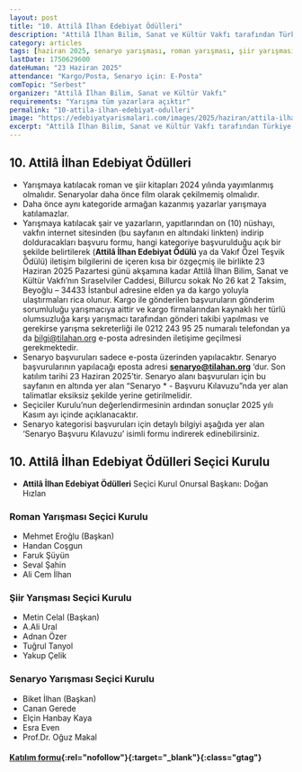 ```yaml
---
layout: post
title: "10. Attilâ İlhan Edebiyat Ödülleri"
description: "Attilâ İlhan Bilim, Sanat ve Kültür Vakfı tarafından Türkiye İş Bankası Kültür Yayınları desteğiyle Attilâ İlhan Edebiyat Ödülleri’nin bu yıl onuncusu düzenleniyor"
category: articles
tags: [haziran 2025, senaryo yarışması, roman yarışması, şiir yarışması, kitap dosyası, genel]
lastDate: 1750629600
dateHuman: "23 Haziran 2025"
attendance: "Kargo/Posta, Senaryo için: E-Posta"
comTopic: "Serbest"
organizer: "Attilâ İlhan Bilim, Sanat ve Kültür Vakfı"
requirements: "Yarışma tüm yazarlara açıktır"
permalink: "10-attila-ilhan-edebiyat-odulleri"
image: "https://edebiyatyarismalari.com/images/2025/haziran/attila-ilhan-edebiyat-odulleri.png"
excerpt: "Attilâ İlhan Bilim, Sanat ve Kültür Vakfı tarafından Türkiye İş Bankası Kültür Yayınları desteğiyle Attilâ İlhan Edebiyat Ödülleri’nin bu yıl onuncusu düzenleniyor"
---
```


## 10. Attilâ İlhan Edebiyat Ödülleri

- Yarışmaya katılacak roman ve şiir kitapları 2024 yılında yayımlanmış olmalıdır. Senaryolar daha önce film olarak çekilmemiş olmalıdır.
- Daha önce aynı kategoride armağan kazanmış yazarlar yarışmaya katılamazlar.
- Yarışmaya katılacak şair ve yazarların, yapıtlarından on (10) nüshayı, vakfın internet sitesinden (bu sayfanın en altındaki linkten) indirip dolduracakları başvuru formu, hangi kategoriye başvurulduğu açık bir şekilde belirtilerek (**Attilâ İlhan Edebiyat Ödülü** ya da Vakıf Özel Teşvik Ödülü) iletişim bilgilerini de içeren kısa bir özgeçmiş ile birlikte 23 Haziran 2025 Pazartesi günü akşamına kadar Attilâ İlhan Bilim, Sanat ve Kültür Vakfı’nın Sıraselviler Caddesi, Billurcu sokak No 26 kat 2 Taksim, Beyoğlu – 34433 İstanbul adresine elden ya da kargo yoluyla ulaştırmaları rica olunur. Kargo ile gönderilen başvuruların gönderim sorumluluğu yarışmacıya aittir ve kargo firmalarından kaynaklı her türlü olumsuzluğa karşı yarışmacı tarafından gönderi takibi yapılması ve gerekirse yarışma sekreterliği ile 0212 243 95 25 numaralı telefondan ya da bilgi@tilahan.org e-posta adresinden iletişime geçilmesi gerekmektedir.
- Senaryo başvuruları sadece e-posta üzerinden yapılacaktır. Senaryo başvurularının yapılacağı eposta adresi **senaryo@tilahan.org** ‘dur. Son katılım tarihi 23 Haziran 2025’tir. Senaryo alanı başvuruları için bu sayfanın en altında yer alan “Senaryo * - Başvuru Kılavuzu”nda yer alan talimatlar eksiksiz şekilde yerine getirilmelidir.
- Seçiciler Kurulu’nun değerlendirmesinin ardından sonuçlar 2025 yılı Kasım ayı içinde açıklanacaktır.
- Senaryo kategorisi başvuruları için detaylı bilgiyi aşağıda yer alan ‘Senaryo Başvuru Kılavuzu’ isimli formu indirerek edinebilirsiniz.

## 10. Attilâ İlhan Edebiyat Ödülleri Seçici Kurulu

- **Attilâ İlhan Edebiyat Ödülleri** Seçici Kurul Onursal Başkanı: Doğan Hızlan

### Roman Yarışması Seçici Kurulu

- Mehmet Eroğlu (Başkan)
- Handan Coşgun
- Faruk Şüyün
- Seval Şahin
- Ali Cem İlhan

### Şiir Yarışması Seçici Kurulu

- Metin Celal (Başkan)
- A.Ali Ural
- Adnan Özer
- Tuğrul Tanyol
- Yakup Çelik

### Senaryo Yarışması Seçici Kurulu

- Biket İlhan (Başkan)
- Canan Gerede
- Elçin Hanbay Kaya
- Esra Even
- Prof.Dr. Oğuz Makal

#### [Katılım formu](https://tilahan.org/ail/wp-content/uploads/2025/04/KATILIM-FORMU.docx?ref=edebiyatyarismalari.com){:rel="nofollow"}{:target="_blank"}{:class="gtag"}
